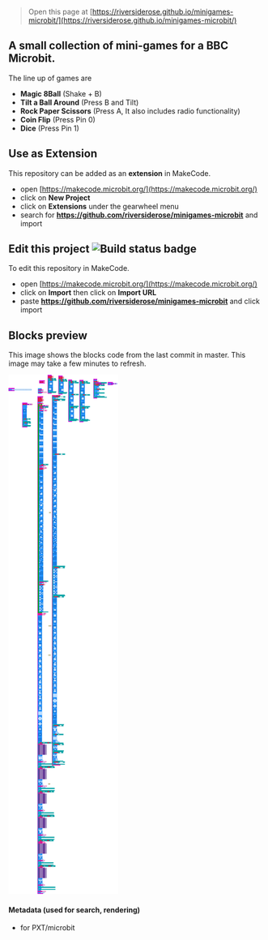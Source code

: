 
> Open this page at [https://riversiderose.github.io/minigames-microbit/](https://riversiderose.github.io/minigames-microbit/)
## A small collection of mini-games for a BBC Microbit.
The line up of games are
* **Magic 8Ball** (Shake + B)                                                                                                                                    
* **Tilt a Ball Around** (Press B and Tilt)
* **Rock Paper Scissors** (Press A, It also includes radio functionality)
* **Coin Flip** (Press Pin 0)
* **Dice** (Press Pin 1)


## Use as Extension

This repository can be added as an **extension** in MakeCode.

* open [https://makecode.microbit.org/](https://makecode.microbit.org/)
* click on **New Project**
* click on **Extensions** under the gearwheel menu
* search for **https://github.com/riversiderose/minigames-microbit** and import

## Edit this project ![Build status badge](https://github.com/riversiderose/minigames-microbit/workflows/MakeCode/badge.svg)

To edit this repository in MakeCode.

* open [https://makecode.microbit.org/](https://makecode.microbit.org/)
* click on **Import** then click on **Import URL**
* paste **https://github.com/riversiderose/minigames-microbit** and click import

## Blocks preview

This image shows the blocks code from the last commit in master.
This image may take a few minutes to refresh.

![A rendered view of the blocks](https://github.com/riversiderose/minigames-microbit/raw/master/.github/makecode/blocks.png)

#### Metadata (used for search, rendering)

* for PXT/microbit
<script src="https://makecode.com/gh-pages-embed.js"></script><script>makeCodeRender("{{ site.makecode.home_url }}", "{{ site.github.owner_name }}/{{ site.github.repository_name }}");</script>
